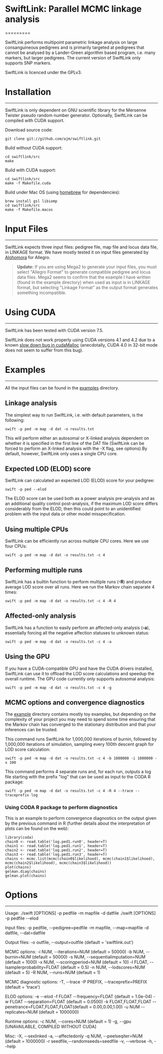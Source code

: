 # SwiftLink: Parallel MCMC linkage analysis
=========

SwiftLink performs multipoint parametric linkage analysis on large consanguineous pedigrees and is primarily targeted at pedigrees that cannot be analysed by a Lander-Green algorithm based program, i.e. many markers, but larger pedigrees. The current version of SwiftLink only supports SNP markers.

SwiftLink is licenced under the GPLv3.

# Installation
---------

SwiftLink is only dependent on GNU scientific library for the Mersenne Twister pseudo random number generator. Optionally, SwiftLink can be compiled with CUDA support.

Download source code:

    git clone git://github.com/ajm/swiftlink.git

Build without CUDA support:

    cd swiftlink/src
    make

Build with CUDA support:

    cd swiftlink/src
    make -f Makefile.cuda

Build under Mac OS (using [homebrew](http://brew.sh/) for dependencies):

    brew install gsl libiomp
    cd swiftlink/src
    make -f Makefile.macos

# Input Files
---------

SwiftLink expects three input files: pedigree file, map file and locus data file, in LINKAGE format. We have mostly tested it on input files generated by [Alohomora](http://bioinformatics.oxfordjournals.org/content/21/9/2123.full.pdf) for Allegro.

> <b>Update:</b> If you are using Mega2 to generate your input files, you must select "Allegro Format" to generate compatible pedigree and locus data files. 
> Mega2 seems to confirm that the example I have written (found in the example directory) when used as input is in LINKAGE format, but selecting "Linkage Format" as the output format generates something incompatible.

# Using CUDA
---------

SwiftLink has been tested with CUDA version 7.5.

SwiftLink does not work properly using CUDA versions 4.1 and 4.2 due to a known [slow down bug in cudaMalloc](http://stackoverflow.com/questions/10320562/a-disastrous-slowdown-of-cudamalloc-in-nvidia-drivers-from-version-285) (anecdotally, CUDA 4.0 in 32-bit mode does not seem to suffer from this bug).

# Examples
---------

All the input files can be found in the [examples](https://github.com/ajm/swiftlink/tree/master/example) directory.

## Linkage analysis

The simplest way to run SwiftLink, i.e. with default parameters, is the following:

    swift -p ped -m map -d dat -o results.txt

This will perform either an autosomal or X-linked analysis dependent on whether it is specified in the first line of the DAT file (SwiftLink can be forced to perform an X-linked analysis with the -X flag, see options).By default, however, SwiftLink only uses a single CPU core.

## Expected LOD (ELOD) score

SwiftLink can calculated an expected LOD (ELOD) score for your pedigree:

    swift -p ped --elod

The ELOD score can be used both as a power analysis pre-analysis and as an additional quality control post-analysis, if the maximum LOD score differs considerably from the ELOD, then this could point to an unidentified problem with the input data or other model misspecification.

## Using multiple CPUs

SwiftLink can be efficiently run across multiple CPU cores. Here we use four CPUs:

    swift -p ped -m map -d dat -o results.txt -c 4 

## Performing multiple runs

SwiftLink has a builtin function to perform multiple runs (<b>-R</b>) and produce average LOD score over all runs. Here we run the Markov chain separate 4 times:

    swift -p ped -m map -d dat -o results.txt -c 4 -R 4

## Affected-only analysis

SwiftLink has a function to easily perform an affected-only analysis (<b>-a</b>), essentially forcing all the negative affection statuses to unknown status:

    swift -p ped -m map -d dat -o results.txt -c 4 -a

## Using the GPU

If you have a CUDA-compatible GPU and have the CUDA drivers installed, SwiftLink can use it to offload the LOD score calculations and speedup the overall runtime. The GPU code currently only supports autosomal analysis:

    swift -p ped -m map -d dat -o results.txt -c 4 -g

## MCMC options and convergence diagnostics

The [example](https://github.com/ajm/swiftlink/tree/master/example) directory contains mostly toy examples, but depending on the complexity of your project you may need to spend some time ensuring that the Markov chain has converged to the stationary distribution and that your inferences can be trusted. 

This command runs SwiftLink for 1,000,000 iterations of burnin, followed by 1,000,000 iterations of simulation, sampling every 100th descent graph for LOD score calculation:

    swift -p ped -m map -d dat -o results.txt -c 4 -b 1000000 -i 1000000 -x 100

This command performs 4 separate runs and, for each run, outputs a log file starting with the prefix "log" that can be used as input to the CODA R package:

    swift -p ped -m map -d dat -o results.txt -c 4 -R 4 --trace --traceprefix log

### Using CODA R package to perform diagnostics

This is an example to perform convergence diagnostics on the output given by the previous command in R (further details about the interpretation of plots can be found on the web):

    library(coda)
    chain0 <- read.table('log.ped1.run0', header=T)
    chain1 <- read.table('log.ped1.run1', header=T)
    chain2 <- read.table('log.ped1.run2', header=T)
    chain3 <- read.table('log.ped1.run3', header=T)
    chains <- mcmc.list(mcmc(chain0$likelihood), mcmc(chain1$likelihood), mcmc(chain2$likelihood), mcmc(chain3$likelihood))
    plot(chains)
    gelman.diag(chains)
    gelman.plot(chains)

# Options
---------

Usage: ./swift [OPTIONS] -p pedfile -m mapfile -d datfile
       ./swift [OPTIONS] -p pedfile --elod

Input files:
  -p pedfile, --pedigree=pedfile
  -m mapfile, --map=mapfile
  -d datfile, --dat=datfile

Output files:
  -o outfile, --output=outfile            (default = 'swiftlink.out')

MCMC options:
  -i NUM,     --iterations=NUM            (default = 50000)
  -b NUM,     --burnin=NUM                (default = 50000)
  -s NUM,     --sequentialimputation=NUM  (default = 1000)
  -x NUM,     --scoringperiod=NUM         (default = 10)
  -l FLOAT,   --lsamplerprobability=FLOAT (default = 0.5)
  -n NUM,     --lodscores=NUM             (default = 5)
  -R NUM,     --runs=NUM                  (default = 1)

MCMC diagnostic options:
  -T,         --trace
  -P PREFIX,  --traceprefix=PREFIX         (default = 'trace')

ELOD options:
  -e          --elod
  -f FLOAT    --frequency=FLOAT           (default = 1.0e-04)
  -w FLOAT    --separation=FLOAT          (default = 0.0500)
  -k FLOAT,FLOAT,FLOAT --penetrance=FLOAT,FLOAT,FLOAT(default = 0.00,0.00,1.00)
  -u NUM      --replicates=NUM            (default = 1000000)

Runtime options:
  -c NUM,     --cores=NUM                 (default = 1)
  -g,         --gpu                       [UNAVAILABLE, COMPILED WITHOUT CUDA]

Misc:
  -X,         --sexlinked
  -a,         --affectedonly
  -q NUM,     --peelseqiter=NUM           (default = 1000000)
  -r seedfile,--randomseeds=seedfile
  -v,         --verbose
  -h,         --help

